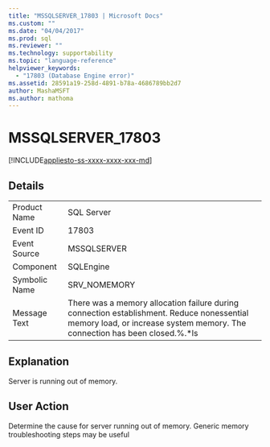 ```yaml
---
title: "MSSQLSERVER_17803 | Microsoft Docs"
ms.custom: ""
ms.date: "04/04/2017"
ms.prod: sql
ms.reviewer: ""
ms.technology: supportability
ms.topic: "language-reference"
helpviewer_keywords: 
  - "17803 (Database Engine error)"
ms.assetid: 28591a19-258d-4891-b78a-4686789bb2d7
author: MashaMSFT
ms.author: mathoma
---
```

# MSSQLSERVER_17803
[!INCLUDE[appliesto-ss-xxxx-xxxx-xxx-md](../../includes/appliesto-ss-xxxx-xxxx-xxx-md.md)]
  
## Details  
  
|||  
|-|-|  
|Product Name|SQL Server|  
|Event ID|17803|  
|Event Source|MSSQLSERVER|  
|Component|SQLEngine|  
|Symbolic Name|SRV_NOMEMORY|  
|Message Text|There was a memory allocation failure during connection establishment. Reduce nonessential memory load, or increase system memory. The connection has been closed.%.*ls|  
  
## Explanation  
Server is running out of memory.  
  
## User Action  
Determine the cause for server running out of memory. Generic memory troubleshooting steps may be useful  
  
